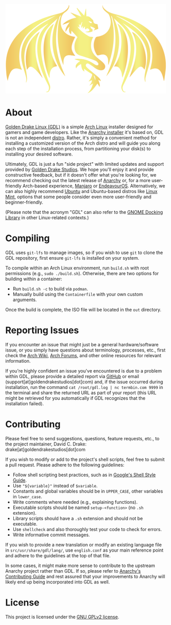 <p align="center"><img src="assets/banner.svg" title="Golden Drake"></p>

# About

[Golden Drake Linux (GDL)](https://goldendrakestudios.com/golden-drake-linux/) is a simple [Arch Linux](https://www.archlinux.org/) installer designed for gamers and game developers. Like the [Anarchy installer](https://gitlab.com/anarchyinstaller/installer/) it's based on, GDL is not an independent [distro](https://en.wikipedia.org/wiki/Linux_distribution). Rather, it's simply a convenient method for installing a customized version of the Arch distro and will guide you along each step of the installation process, from partitioning your disk(s) to installing your desired software.

Ultimately, GDL is just a fun "side project" with limited updates and support provided by [Golden Drake Studios](https://goldendrakestudios.com/). We hope you'll enjoy it and provide constructive feedback, but if it doesn't offer what you're looking for, we recommend checking out the latest release of [Anarchy](https://gitlab.com/anarchyinstaller/installer/-/releases) or, for a more user-friendly Arch-based experience, [Manjaro](https://manjaro.org/download/) or [EndeavourOS](https://endeavouros.com/download/). Alternatively, we can also highly recommend [Ubuntu](https://ubuntu.com/download/desktop) and Ubuntu-based distros like [Linux Mint](https://www.linuxmint.com/download.php), options that some people consider even more user-friendly and beginner-friendly.

(Please note that the acronym "GDL" can also refer to the [GNOME Docking Library](https://gitlab.gnome.org/GNOME/gdl) in other Linux-related contexts.)

# Compiling

GDL uses `git-lfs` to manage images, so if you wish to use `git` to clone the GDL repository, first ensure `git-lfs` is installed on your system.

To compile within an Arch Linux environment, run `build.sh` with root permissions (e.g., `sudo ./build.sh`). Otherwise, there are two options for building within a container:

- Run `build.sh -c` to build via `podman`.
- Manually build using the `Containerfile` with your own custom arguments.

Once the build is complete, the ISO file will be located in the `out` directory.

# Reporting Issues

If you encounter an issue that might just be a general hardware/software issue, or you simply have questions about terminology, processes, etc., first check the [Arch Wiki](https://wiki.archlinux.org/), [Arch Forums](https://bbs.archlinux.org/), and other online resources for relevant information.

If you're highly confident an issue you've encountered is due to a problem within GDL, please provide a detailed report via [GitHub](https://github.com/GoldenDrakeStudios/golden-drake-linux/issues) or email (support[at]goldendrakestudios[dot]com) and, if the issue occurred during installation, run the command `cat /root/gdl.log | nc termbin.com 9999` in the terminal and share the returned URL as part of your report (this URL might be retrieved for you automatically if GDL recognizes that the installation failed).

# Contributing

Please feel free to send suggestions, questions, feature requests, etc., to the project maintainer, David C. Drake: drake[at]goldendrakestudios[dot]com

If you wish to modify or add to the project's shell scripts, feel free to submit a pull request. Please adhere to the following guidelines:

- Follow shell scripting best practices, such as in [Google's Shell Style Guide](https://google.github.io/styleguide/shellguide.html).
- Use `"${variable}"` instead of `$variable`.
- Constants and global variables should be in `UPPER_CASE`, other variables in `lower_case`.
- Write comments where needed (e.g., explaining functions).
- Executable scripts should be named `setup-<function>` (no `.sh` extension).
- Library scripts should have a `.sh` extension and should not be executable.
- Use `shellcheck` and also thoroughly test your code to check for errors.
- Write informative commit messages.

If you wish to provide a new translation or modify an existing language file in `src/usr/share/gdl/lang/`, use `english.conf` as your main reference point and adhere to the guidelines at the top of that file.

In some cases, it might make more sense to contribute to the upstream Anarchy project rather than GDL. If so, please refer to [Anarchy's Contributing Guide](https://gitlab.com/anarchyinstaller/installer/-/blob/master/CONTRIBUTING.md) and rest assured that your improvements to Anarchy will likely end up being incorporated into GDL as well.

# License

This project is licensed under the [GNU GPLv2 license](LICENSE).
